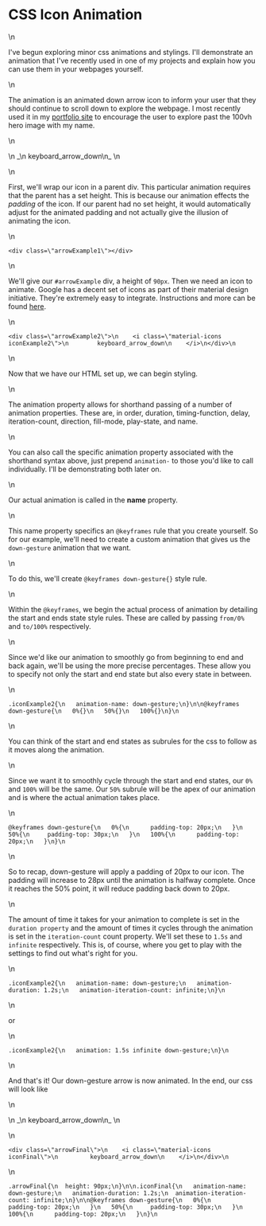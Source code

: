 # CSS Icon Animation

\n

I've begun exploring minor css animations and stylings. I'll demonstrate an animation that I've recently used in one of my projects and explain how you can use them in your webpages yourself.

\n

The animation is an animated down arrow icon to inform your user that they should continue to scroll down to explore the webpage. I most recently used it in my [portfolio site](\"https://mattpeebl.es\") to encourage the user to explore past the 100vh hero image with my name.

\n

<div class="\&quot;arrowFinal\&quot;">\n _\n keyboard_arrow_down\n_ \n</div>

\n

First, we'll wrap our icon in a parent div. This particular animation requires that the parent has a set height. This is because our animation effects the _padding_ of the icon. If our parent had no set height, it would automatically adjust for the animated padding and not actually give the illusion of animating the icon.

\n

`<div class=\"arrowExample1\"></div>`

\n

We'll give our `#arrowExample` div, a height of `90px`. Then we need an icon to animate. Google has a decent set of icons as part of their material design initiative. They're extremely easy to integrate. Instructions and more can be found [here](\"https://material.io/icons/\").

\n

    <div class=\"arrowExample2\">\n    <i class=\"material-icons iconExample2\">\n        keyboard_arrow_down\n    </i>\n</div>\n

\n

Now that we have our HTML set up, we can begin styling.

\n

The animation property allows for shorthand passing of a number of animation properties. These are, in order, duration, timing-function, delay, iteration-count, direction, fill-mode, play-state, and name.

\n

You can also call the specific animation property associated with the shorthand syntax above, just prepend `animation-` to those you'd like to call individually. I'll be demonstrating both later on.

\n

Our actual animation is called in the **name** property.

\n

This name property specifics an `@keyframes` rule that you create yourself. So for our example, we'll need to create a custom animation that gives us the `down-gesture` animation that we want.

\n

To do this, we'll create `@keyframes down-gesture{}` style rule.

\n

Within the `@keyframes`, we begin the actual process of animation by detailing the start and ends state style rules. These are called by passing `from/0%` and `to/100%` respectively.

\n

Since we'd like our animation to smoothly go from beginning to end and back again, we'll be using the more precise percentages. These allow you to specify not only the start and end state but also every state in between.

\n

    .iconExample2{\n   animation-name: down-gesture;\n}\n\n@keyframes down-gesture{\n   0%{}\n   50%{}\n   100%{}\n}\n

\n

You can think of the start and end states as subrules for the css to follow as it moves along the animation.

\n

Since we want it to smoothly cycle through the start and end states, our `0%` and `100%` will be the same. Our `50%` subrule will be the apex of our animation and is where the actual animation takes place.

\n

    @keyframes down-gesture{\n   0%{\n      padding-top: 20px;\n   }\n   50%{\n     padding-top: 30px;\n   }\n   100%{\n      padding-top: 20px;\n   }\n}\n

\n

So to recap, down-gesture will apply a padding of 20px to our icon. The padding will increase to 28px until the animation is halfway complete. Once it reaches the 50% point, it will reduce padding back down to 20px.

\n

The amount of time it takes for your animation to complete is set in the `duration property` and the amount of times it cycles through the animation is set in the `iteration-count` count property. We'll set these to `1.5s` and `infinite` respectively. This is, of course, where you get to play with the settings to find out what's right for you.

\n

    .iconExample2{\n   animation-name: down-gesture;\n   animation-duration: 1.2s;\n   animation-iteration-count: infinite;\n}\n

\n

or

\n

    .iconExample2{\n   animation: 1.5s infinite down-gesture;\n}\n

\n

And that's it! Our down-gesture arrow is now animated. In the end, our css will look like

\n

<div class="\&quot;arrowFinal\&quot;">\n _\n keyboard_arrow_down\n_ \n</div>

\n

    <div class=\"arrowFinal\">\n    <i class=\"material-icons iconFinal\">\n         keyboard_arrow_down\n    </i>\n</div>\n

\n

    .arrowFinal{\n  height: 90px;\n}\n\n.iconFinal{\n   animation-name: down-gesture;\n   animation-duration: 1.2s;\n  animation-iteration-count: infinite;\n}\n\n@keyframes down-gesture{\n   0%{\n      padding-top: 20px;\n   }\n   50%{\n     padding-top: 30px;\n   }\n   100%{\n      padding-top: 20px;\n   }\n}\n